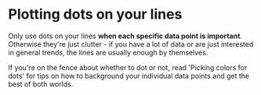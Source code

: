 # Plotting dots on your lines

Only use dots on your lines **when each specific data point is important**. Otherwise they're just clutter - if you have a lot of data or are just interested in general trends, the lines are usually enough by themselves.

If you're on the fence about whether to dot or not, read 'Picking colors for dots' for tips on how to background your individual data points and get the best of both worlds.